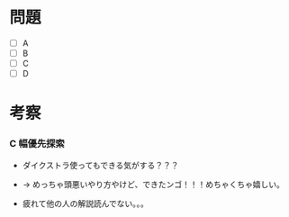 # 問題
* [ ] A
* [ ] B
* [ ] C
* [ ] D

# 考察
### C 幅優先探索
- ダイクストラ使ってもできる気がする？？？
- -> めっちゃ頭悪いやり方やけど、できたンゴ！！！めちゃくちゃ嬉しい。

- 疲れて他の人の解説読んでない。。。
